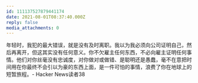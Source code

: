 ```yaml
---
id: 111137527879441174
date: 2021-08-01T08:37:40.000Z
reply: false
media_attachments: 0
---
```


年轻时，我犯的最大错误，就是没有及时离职。我以为我必须向公司证明自己，然后再离开，但这其实没有任何意义。你不欠雇主任何东西，不必向雇主证明任何事情。他们对你丝毫没有忠诚度，对你做对或做错、是聪明还是愚蠢，毫不在意把时间用在你最终不会引以为豪的东西上面，是一件可怕的事情，浪费了你在地球上的短暂旅程。- Hacker News读者38

